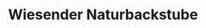 ---
title: "Wiesender Naturbackstube"
url: /hohenkammer/wiesender-naturbackstube/
shop: Bäckerei
---